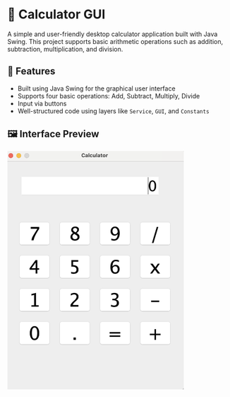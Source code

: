 # 🧮 Calculator GUI

A simple and user-friendly desktop calculator application built with Java Swing. This project supports basic arithmetic operations such as addition, subtraction, multiplication, and division.

## 🚀 Features

- Built using Java Swing for the graphical user interface
- Supports four basic operations: Add, Subtract, Multiply, Divide
- Input via buttons
- Well-structured code using layers like `Service`, `GUI`, and `Constants`

## 🖼️ Interface Preview

<img src="docs/calculator.png" alt="Calculator GUI Screenshot" width="400" />

